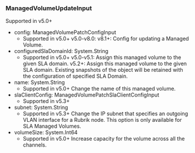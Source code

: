 ### ManagedVolumeUpdateInput
Supported in v5.0+

- config: ManagedVolumePatchConfigInput
  - Supported in v5.0+
      v5.0-v8.0: 
      v8.1+: Config for updating a Managed Volume.
- configuredSlaDomainId: System.String
  - Supported in v5.0+
      v5.0-v5.1: Assign this managed volume to the given SLA domain.
      v5.2+: Assign this managed volume to the given SLA domain. Existing snapshots of the object will be retained with the configuration of specified SLA Domain.
- name: System.String
  - Supported in v5.0+
      Change the name of this managed volume.
- slaClientConfig: ManagedVolumePatchSlaClientConfigInput
  - Supported in v5.3+
- subnet: System.String
  - Supported in v5.3+
      Change the IP subnet that specifies an outgoing VLAN interface for a Rubrik node. This option is only available for SLA Managed Volumes.
- volumeSize: System.Int64
  - Supported in v5.0+
      Increase capacity for the volume across all the channels.
